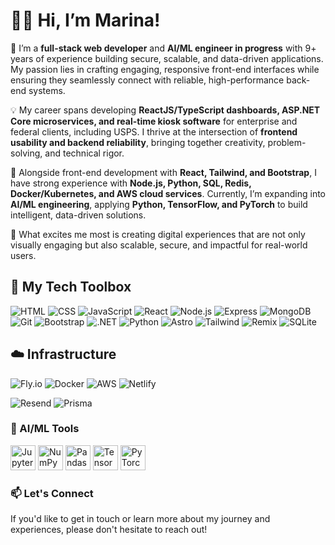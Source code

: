 # 👋🏼 Hi, I’m Marina!

🌊 I’m a **full-stack web developer** and **AI/ML engineer in progress** with 9+ years of experience building secure, scalable, and data-driven applications. My passion lies in crafting engaging, responsive front-end interfaces while ensuring they seamlessly connect with reliable, high-performance back-end systems.

💡 My career spans developing **ReactJS/TypeScript dashboards, ASP.NET Core microservices, and real-time kiosk software** for enterprise and federal clients, including USPS. I thrive at the intersection of **frontend usability and backend reliability**, bringing together creativity, problem-solving, and technical rigor.

🚀 Alongside front-end development with **React, Tailwind, and Bootstrap**, I have strong experience with **Node.js, Python, SQL, Redis, Docker/Kubernetes, and AWS cloud services**. Currently, I’m expanding into **AI/ML engineering**, applying **Python, TensorFlow, and PyTorch** to build intelligent, data-driven solutions.

🌟 What excites me most is creating digital experiences that are not only visually engaging but also scalable, secure, and impactful for real-world users.


## 💼 My Tech Toolbox

![HTML](https://skillicons.dev/icons?i=html)
![CSS](https://skillicons.dev/icons?i=css)
![JavaScript](https://skillicons.dev/icons?i=js)
![React](https://skillicons.dev/icons?i=react)
![Node.js](https://skillicons.dev/icons?i=nodejs)
![Express](https://skillicons.dev/icons?i=express)
![MongoDB](https://skillicons.dev/icons?i=mongodb)
![Git](https://skillicons.dev/icons?i=git)
![Bootstrap](https://skillicons.dev/icons?i=bootstrap)
![.NET](https://skillicons.dev/icons?i=dotnet)
![Python](https://skillicons.dev/icons?i=python)
![Astro](https://skillicons.dev/icons?i=astro)
![Tailwind](https://skillicons.dev/icons?i=tailwind)
![Remix](https://img.shields.io/badge/Remix-000000?logo=remix&logoColor=white)
![SQLite](https://skillicons.dev/icons?i=sqlite)



## ☁️ Infrastructure

![Fly.io](https://img.shields.io/badge/Fly.io-Deploy-8A63D2?logo=flydotio&logoColor=white)
![Docker](https://skillicons.dev/icons?i=docker)
![AWS](https://skillicons.dev/icons?i=aws)
![Netlify](https://skillicons.dev/icons?i=netlify)

![Resend](https://img.shields.io/badge/Resend-000000?style=for-the-badge&logo=resend&logoColor=white)
![Prisma](https://skillicons.dev/icons?i=prisma)






### 🤖 AI/ML Tools
<p>
<img src="https://cdn.jsdelivr.net/gh/devicons/devicon/icons/jupyter/jupyter-original.svg" width="40" alt="Jupyter" />
<img src="https://cdn.jsdelivr.net/gh/devicons/devicon/icons/numpy/numpy-original.svg" width="40" alt="NumPy" />
<img src="https://cdn.jsdelivr.net/gh/devicons/devicon/icons/pandas/pandas-original.svg" width="40" alt="Pandas" />
<img src="https://cdn.jsdelivr.net/gh/devicons/devicon/icons/tensorflow/tensorflow-original.svg" width="40" alt="TensorFlow" />
<img src="https://cdn.jsdelivr.net/gh/devicons/devicon/icons/pytorch/pytorch-original.svg" width="40" alt="PyTorch" />
</p>

### 📫 Let's Connect
If you'd like to get in touch or learn more about my journey and experiences, please don't hesitate to reach out!
